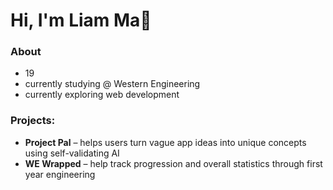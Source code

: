 # Hi, I'm Liam Ma👋
### About 
- 19 
- currently studying @ Western Engineering
- currently exploring web development 

### Projects:
- **Project Pal** – helps users turn vague app ideas into unique concepts using self-validating AI
- **WE Wrapped** – help track progression and overall statistics through first year engineering 

